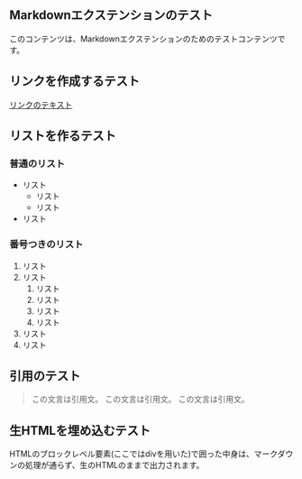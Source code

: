 
## Markdownエクステンションのテスト

このコンテンツは、Markdownエクステンションのためのテストコンテンツです。

## リンクを作成するテスト

[リンクのテキスト](リンクのアドレス)


## リストを作るテスト

### 普通のリスト

* リスト
	* リスト
	* リスト
* リスト

### 番号つきのリスト

1. リスト
2. リスト
	1. リスト
	2. リスト
	3. リスト
	4. リスト
3. リスト
4. リスト

## 引用のテスト

> この文言は引用文。
> この文言は引用文。
> この文言は引用文。

## 生HTMLを埋め込むテスト

<div>
<p>
	HTMLのブロックレベル要素(ここではdivを用いた)で囲った中身は、マークダウンの処理が通らず、生のHTMLのままで出力されます。<br />
</p>
</div>

